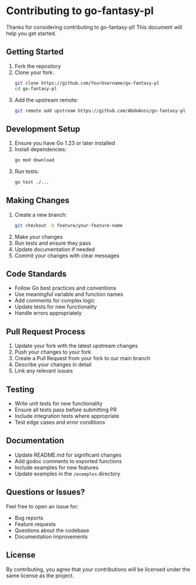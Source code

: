 # Contributing to go-fantasy-pl

Thanks for considering contributing to go-fantasy-pl! This document will help you get started.

## Getting Started

1. Fork the repository
2. Clone your fork:
   ```bash
   git clone https://github.com/YourUsername/go-fantasy-pl
   cd go-fantasy-pl
   ```
3. Add the upstream remote:
   ```bash
   git remote add upstream https://github.com/AbdoAnss/go-fantasy-pl
   ```

## Development Setup

1. Ensure you have Go 1.23 or later installed
2. Install dependencies:
   ```bash
   go mod download
   ```
3. Run tests:
   ```bash
   go test ./...
   ```

## Making Changes

1. Create a new branch:
   ```bash
   git checkout -b feature/your-feature-name
   ```
2. Make your changes
3. Run tests and ensure they pass
4. Update documentation if needed
5. Commit your changes with clear messages

## Code Standards

- Follow Go best practices and conventions
- Use meaningful variable and function names
- Add comments for complex logic
- Update tests for new functionality
- Handle errors appropriately

## Pull Request Process

1. Update your fork with the latest upstream changes
2. Push your changes to your fork
3. Create a Pull Request from your fork to our main branch
4. Describe your changes in detail
5. Link any relevant issues

## Testing

- Write unit tests for new functionality
- Ensure all tests pass before submitting PR
- Include integration tests where appropriate
- Test edge cases and error conditions

## Documentation

- Update README.md for significant changes
- Add godoc comments to exported functions
- Include examples for new features
- Update examples in the `/examples` directory

## Questions or Issues?

Feel free to open an issue for:
- Bug reports
- Feature requests
- Questions about the codebase
- Documentation improvements

## License

By contributing, you agree that your contributions will be licensed under the same license as the project.

